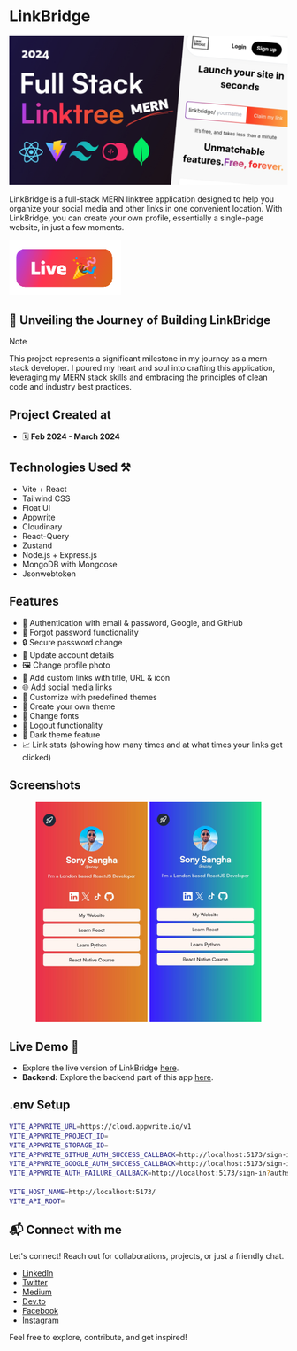 # LinkBridge

![LinkBridge](/public/thumbnail.jpg)

LinkBridge is a full-stack MERN linktree application designed to help you organize your social media and other links in one convenient location. With LinkBridge, you can create your own profile, essentially a single-page website, in just a few moments.

<div align="">
<a align="center" href="https://linkbridge.vercel.app">
  <img width="40%" class="" src="/public/live-btn.png" alt="" />
</a>
</div>

## 🔴 Unveiling the Journey of Building LinkBridge
> [!NOTE]
> This project represents a significant milestone in my journey as a mern-stack developer. I poured my heart and soul into crafting this application, leveraging my MERN stack skills and embracing the principles of clean code and industry best practices.

## Project Created at

- 🗓 **Feb 2024 - March 2024**

## Technologies Used ⚒️

- Vite + React
- Tailwind CSS
- Float UI
- Appwrite
- Cloudinary
- React-Query
- Zustand
- Node.js + Express.js
- MongoDB with Mongoose
- Jsonwebtoken

## Features

- 👥 Authentication with email & password, Google, and GitHub
- 🔑 Forgot password functionality
- 🔒 Secure password change
- 💼 Update account details
- 🖼 Change profile photo
- 🔗 Add custom links with title, URL & icon
- 🌐 Add social media links
- 🎨 Customize with predefined themes
- 🎨 Create your own theme
- 📝 Change fonts
- 🚪 Logout functionality
- 🌙 Dark theme feature
- 📈 Link stats (showing how many times and at what times your links get clicked)

## Screenshots

<div align="center" class="">
  <img width="40%" src="/public/ss-orange.jpg" alt="" />
  <img width="40%" src="/public/ss-blue.jpg" alt="" />
</div>

## Live Demo 🎉

- Explore the live version of LinkBridge [here](https://linkbridge.vercel.app).
- **Backend:** Explore the backend part of this app [here](https://github.com/fazle-rabbi-dev/link-bridge-api).

## .env Setup

```sh
VITE_APPWRITE_URL=https://cloud.appwrite.io/v1
VITE_APPWRITE_PROJECT_ID=
VITE_APPWRITE_STORAGE_ID=
VITE_APPWRITE_GITHUB_AUTH_SUCCESS_CALLBACK=http://localhost:5173/sign-in?authstatus=success&source=github
VITE_APPWRITE_GOOGLE_AUTH_SUCCESS_CALLBACK=http://localhost:5173/sign-in?authstatus=success&source=google
VITE_APPWRITE_AUTH_FAILURE_CALLBACK=http://localhost:5173/sign-in?authstatus=failed

VITE_HOST_NAME=http://localhost:5173/
VITE_API_ROOT=
```

## 📬 Connect with me

Let's connect! Reach out for collaborations, projects, or just a friendly chat.

- [LinkedIn](https://linkedin.com/in/fazlerabbidev)
- [Twitter](https://twitter.com/fazle_rabbi_dev)
- [Medium](https://medium.com/@fazle-rabbi-dev)
- [Dev.to](https://dev.to/fazle-rabbi-dev)
- [Facebook](https://facebook.com/fazlerabbidev)
- [Instagram](https://instagram.com/fazle_rabbi_dev)

Feel free to explore, contribute, and get inspired!

